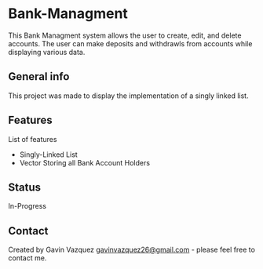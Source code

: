 # Bank-Managment
This Bank Managment system allows the user to create, edit, and delete accounts. The user can make deposits and withdrawls from accounts while displaying various data.

## General info
This project was made to display the implementation of a singly linked list.

## Features
List of features
* Singly-Linked List 
* Vector Storing all Bank Account Holders

## Status
In-Progress

## Contact
Created by Gavin Vazquez gavinvazquez26@gmail.com - please feel free to contact me.